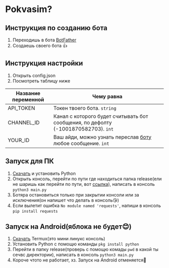 # Pokvasim?
## Инструкция по созданию бота
1. Переходишь в бота [BotFather](https://t.me/botfather)
2. Создаешь своего бота 👍 

## Инструкция настройки
1. Открыть config.json
2. Посмотреть таблицу ниже

Название переменной  | Чему равна
----------------|----------------------
API_TOKEN      | Токен твоего бота. `string`
CHANNEL_ID      | Канал с которого будет считывать бот сообщения, по дефолту (-1001870582703). `int`
YOUR_ID  | Ваш айди, можно узнать переслав [боту](https://t.me/getmyid_bot) любое сообщение. `int`

## Запуск для ПК
1. [Скачать](https://www.python.org/downloads/) и установить Python
2. Открыть консоль, перейти по пути где находиться папка release(ели не шаришь как перейти по пути, вот [ссылка](https://comp-security.net/%D0%BA%D0%B0%D0%BA-%D0%BF%D0%B5%D1%80%D0%B5%D0%B9%D1%82%D0%B8-%D0%B2-%D0%BF%D0%B0%D0%BF%D0%BA%D1%83-%D0%B8%D0%BB%D0%B8-%D0%BD%D0%B0-%D0%B4%D1%80%D1%83%D0%B3%D0%BE%D0%B9-%D0%B4%D0%B8%D1%81%D0%BA/)), написать в консоль `python3 main.py`
3. Ботяра остановиться только при закрытии консоли или за исключения(он напишет что делать в консоль😘)
4. Если вылетит ошибка `No module named 'requests'`, напиши в консоль `pip install requests`

## Запуск на Android(яблока не будет😊)
1. [Скачать](https://play.google.com/store/apps/details?id=com.termux) Termux(это мини линукс консоль)
2. Установить Python с помощю команды `pkg install python`
3. Перейти в папку release(проверь с помощю комады `pwd` в какой ты сечвс директории), написать в консоль `python3 main.py`
4. Короче чтото не работает, хз. Запуск на Android отменяется🤗
